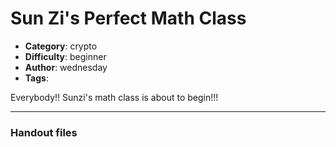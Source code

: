 Sun Zi's Perfect Math Class
======================

- **Category**: crypto
- **Difficulty**: beginner
- **Author**: wednesday
- **Tags**: 

Everybody!! Sunzi's math class is about to begin!!!

---

### Handout files


